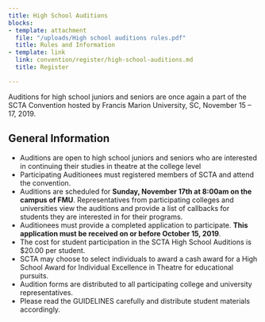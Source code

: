 ```yaml
---
title: High School Auditions
blocks:
- template: attachment
  file: "/uploads/High school auditions rules.pdf"
  title: Rules and Information
- template: link
  link: convention/register/high-school-auditions.md
  title: Register

---
```

Auditions for high school juniors and seniors are once again a part of the SCTA Convention hosted by Francis Marion University, SC, November 15 – 17, 2019.

## General Information

* Auditions are open to high school juniors and seniors who are interested in continuing their studies in theatre at the college level
* Participating Auditionees must registered members of SCTA and attend the convention.
* Auditions are scheduled for **Sunday, November 17th at 8:00am on the campus of FMU**. Representatives from participating colleges and universities view the auditions and provide a list of callbacks for students they are interested in for their programs.
* Auditionees must provide a completed application to participate. **This application must be received on or before October 15, 2019**.
* The cost for student participation in the SCTA High School Auditions is $20.00 per student.
* SCTA may choose to select individuals to award a cash award for a High School Award for Individual Excellence in Theatre for educational pursuits.
* Audition forms are distributed to all participating college and university representatives.
* Please read the GUIDELINES carefully and distribute student materials accordingly.